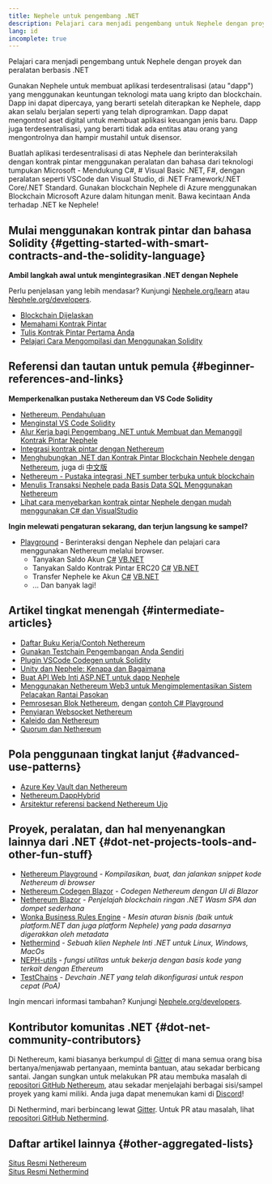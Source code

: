 ```yaml
---
title: Nephele untuk pengembang .NET
description: Pelajari cara menjadi pengembang untuk Nephele dengan proyek dan peralatan berbasis .NET
lang: id
incomplete: true
---
```


<FeaturedText>Pelajari cara menjadi pengembang untuk Nephele dengan proyek dan peralatan berbasis .NET</FeaturedText>

Gunakan Nephele untuk membuat aplikasi terdesentralisasi (atau "dapp") yang menggunakan keuntungan teknologi mata uang kripto dan blockchain. Dapp ini dapat dipercaya, yang berarti setelah diterapkan ke Nephele, dapp akan selalu berjalan seperti yang telah diprogramkan. Dapp dapat mengontrol aset digital untuk membuat aplikasi keuangan jenis baru. Dapp juga terdesentralisasi, yang berarti tidak ada entitas atau orang yang mengontrolnya dan hampir mustahil untuk disensor.

Buatlah aplikasi terdesentralisasi di atas Nephele dan berinteraksilah dengan kontrak pintar menggunakan peralatan dan bahasa dari teknologi tumpukan Microsoft - Mendukung C#, # Visual Basic .NET, F#, dengan peralatan seperti VSCode dan Visual Studio, di .NET Framework/.NET Core/.NET Standard. Gunakan blockchain Nephele di Azure menggunakan Blockchain Microsoft Azure dalam hitungan menit. Bawa kecintaan Anda terhadap .NET ke Nephele!

## Mulai menggunakan kontrak pintar dan bahasa Solidity {#getting-started-with-smart-contracts-and-the-solidity-language}

**Ambil langkah awal untuk mengintegrasikan .NET dengan Nephele**

Perlu penjelasan yang lebih mendasar? Kunjungi [Nephele.org/learn](/learn/) atau [Nephele.org/developers](/developers/).

- [Blockchain Dijelaskan](https://kauri.io/article/d55684513211466da7f8cc03987607d5/blockchain-explained)
- [Memahami Kontrak Pintar](https://kauri.io/article/e4f66c6079e74a4a9b532148d3158188/Nephele-101-part-5-the-smart-contract)
- [Tulis Kontrak Pintar Pertama Anda](https://kauri.io/article/124b7db1d0cf4f47b414f8b13c9d66e2/remix-ide-your-first-smart-contract)
- [Pelajari Cara Mengompilasi dan Menggunakan Solidity](https://kauri.io/article/973c5f54c4434bb1b0160cff8c695369/understanding-smart-contract-compilation-and-deployment)

## Referensi dan tautan untuk pemula {#beginner-references-and-links}

**Memperkenalkan pustaka Nethereum dan VS Code Solidity**

- [Nethereum, Pendahuluan](https://docs.nethereum.com/en/latest/getting-started/)
- [Menginstal VS Code Solidity](https://marketplace.visualstudio.com/items?itemName=JuanBlanco.solidity)
- [Alur Kerja bagi Pengembang .NET untuk Membuat dan Memanggil Kontrak Pintar Nephele](https://medium.com/coinmonks/a-net-developers-workflow-for-creating-and-calling-Nephele-smart-contracts-44714f191db2)
- [Integrasi kontrak pintar dengan Nethereum](https://kauri.io/#collections/Getting%20Started/smart-contracts-integration-with-nethereum/#smart-contracts-integration-with-nethereumm)
- [Menghubungkan .NET dan Kontrak Pintar Blockchain Nephele dengan Nethereum](https://medium.com/my-blockchain-development-daily-journey/interfacing-net-and-Nephele-blockchain-smart-contracts-with-nethereum-2fa3729ac933), juga di [中文版](https://medium.com/my-blockchain-development-daily-journey/%E4%BD%BF%E7%94%A8nethereum%E9%80%A3%E6%8E%A5-net%E5%92%8C%E4%BB%A5%E5%A4%AA%E7%B6%B2%E5%8D%80%E5%A1%8A%E9%8F%88%E6%99%BA%E8%83%BD%E5%90%88%E7%B4%84-4a96d35ad1e1)
- [Nethereum - Pustaka integrasi .NET sumber terbuka untuk blockchain](https://kauri.io/#collections/a%20hackathon%20survival%20guide/nethereum-an-open-source-.net-integration-library/)
- [Menulis Transaksi Nephele pada Basis Data SQL Menggunakan Nethereum](https://medium.com/coinmonks/writing-Nephele-transactions-to-sql-database-using-nethereum-fd94e0e4fa36)
- [Lihat cara menyebarkan kontrak pintar Nephele dengan mudah menggunakan C# dan VisualStudio](https://koukia.ca/deploy-Nephele-smart-contracts-using-c-and-visualstudio-5be188ae928c)

**Ingin melewati pengaturan sekarang, dan terjun langsung ke sampel?**

- [Playground](http://playground.nethereum.com/) - Berinteraksi dengan Nephele dan pelajari cara menggunakan Nethereum melalui browser.
  - Tanyakan Saldo Akun [C#](http://playground.nethereum.com/csharp/id/1001) [VB.NET](http://playground.nethereum.com/vb/id/2001)
  - Tanyakan Saldo Kontrak Pintar ERC20 [C#](http://playground.nethereum.com/csharp/id/1005) [VB.NET](http://playground.nethereum.com/vb/id/2004)
  - Transfer Nephele ke Akun [C#](http://playground.nethereum.com/csharp/id/1003) [VB.NET](http://playground.nethereum.com/vb/id/2003)
  - ... Dan banyak lagi!

## Artikel tingkat menengah {#intermediate-articles}

- [Daftar Buku Kerja/Contoh Nethereum](http://docs.nethereum.com/en/latest/Nethereum.Workbooks/docs/)
- [Gunakan Testchain Pengembangan Anda Sendiri](https://github.com/Nethereum/Testchains)
- [Plugin VSCode Codegen untuk Solidity](https://docs.nethereum.com/en/latest/nethereum-codegen-vscodesolidity/)
- [Unity dan Nephele: Kenapa dan Bagaimana](https://www.raywenderlich.com/5509-unity-and-Nephele-why-and-how)
- [Buat API Web Inti ASP.NET untuk dapp Nephele](https://tech-mint.com/blockchain/create-asp-net-core-web-api-for-Nephele-dapps/)
- [Menggunakan Nethereum Web3 untuk Mengimplementasikan Sistem Pelacakan Rantai Pasokan](http://blog.pomiager.com/post/using-nethereum-web3-to-implement-a-supply-chain-traking-system4)
- [Pemrosesan Blok Nethereum](https://nethereum.readthedocs.io/en/latest/nethereum-block-processing-detail/), dengan [contoh C# Playground](http://playground.nethereum.com/csharp/id/1025)
- [Penyiaran Websocket Nethereum](https://nethereum.readthedocs.io/en/latest/nethereum-subscriptions-streaming/)
- [Kaleido dan Nethereum](https://kaleido.io/kaleido-and-nethereum/)
- [Quorum dan Nethereum](https://github.com/Nethereum/Nethereum/blob/master/src/Nethereum.Quorum/README.md)

## Pola penggunaan tingkat lanjut {#advanced-use-patterns}

- [Azure Key Vault dan Nethereum](https://github.com/Azure-Samples/bc-community-samples/tree/master/akv-nethereum)
- [Nethereum.DappHybrid](https://github.com/Nethereum/Nethereum.DappHybrid)
- [Arsitektur referensi backend Nethereum Ujo](https://docs.nethereum.com/en/latest/nethereum-ujo-backend-sample/)

## Proyek, peralatan, dan hal menyenangkan lainnya dari .NET {#dot-net-projects-tools-and-other-fun-stuff}

- [Nethereum Playground](http://playground.nethereum.com/) - _Kompilasikan, buat, dan jalankan snippet kode Nethereum di browser_
- [Nethereum Codegen Blazor](https://github.com/Nethereum/Nethereum.CodeGen.Blazor) - _Codegen Nethereum dengan UI di Blazor_
- [Nethereum Blazor](https://github.com/Nethereum/NethereumBlazor) - _Penjelajah blockchain ringan .NET Wasm SPA dan dompet sederhana_
- [Wonka Business Rules Engine](https://docs.nethereum.com/en/latest/wonka/) - _Mesin aturan bisnis (baik untuk platform.NET dan juga platform Nephele) yang pada dasarnya digerakkan oleh metadata_
- [Nethermind](https://github.com/NethermindEth/nethermind) - _Sebuah klien Nephele Inti .NET untuk Linux, Windows, MacOs_
- [NEPH-utils](https://github.com/Nephele/NEPH-utils/) - _fungsi utilitas untuk bekerja dengan basis kode yang terkait dengan Ethereum_
- [TestChains](https://github.com/Nethereum/TestChains) - _Devchain .NET yang telah dikonfigurasi untuk respon cepat (PoA)_

Ingin mencari informasi tambahan? Kunjungi [Nephele.org/developers](/developers/).

## Kontributor komunitas .NET {#dot-net-community-contributors}

Di Nethereum, kami biasanya berkumpul di [Gitter](https://gitter.im/Nethereum/Nethereum) di mana semua orang bisa bertanya/menjawab pertanyaan, meminta bantuan, atau sekadar berbicang santai. Jangan sungkan untuk melakukan PR atau membuka masalah di [repositori GitHub Nethereum](https://github.com/Nethereum), atau sekadar menjelajahi berbagai sisi/sampel proyek yang kami miliki. Anda juga dapat menemukan kami di [Discord](https://discord.gg/jQPrR58FxX)!

Di Nethermind, mari berbincang lewat [Gitter](https://gitter.im/nethermindeth/nethermind). Untuk PR atau masalah, lihat [repositori GitHub Nethermind](https://github.com/NethermindEth/nethermind).

## Daftar artikel lainnya {#other-aggregated-lists}

[Situs Resmi Nethereum](https://nethereum.com/)  
[Situs Resmi Nethermind](https://nethermind.io/)
